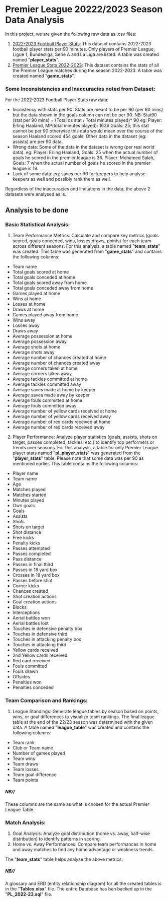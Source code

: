 # Premier League 20222/2023 Season Data Analysis

In this project, we are given the following raw data as .csv files:
1. [2022-2023 Football Player Stats](https://www.kaggle.com/datasets/vivovinco/20222023-football-player-stats): This dataset contains 2022-2023 football player stats per 90 minutes. Only players of Premier League, Ligue 1, Bundesliga, Serie A and La Liga are listed. A table was created named "**player_stats**".
2. [Premier League Stats 2022-2023](https://www.kaggle.com/datasets/thamersekhri/premier-league-stats-2022-2023): This dataset contains the stats of all the Premier League matches during the season 2022-2023. A table was created named "**game_stats**".

### Some Inconsistencies and Inaccuracies noted from Dataset:

For the 2022-2023 Football Player Stats raw data:
* Incoistency with stats per 90: 
Stats are meant to be per 90 (per 90 mins) but the data shown in the goals column can not be per 90. NB: Stat90 (stat per 90 mins) = (Total os stat / Total minutes played)* 90
eg: Player: Erling Haaland, MP(total minutes played): 1636 Goals: 25; this stat cannot be per 90 otherwise this data would mean over the course of the season Haaland scored 454 goals.
Other data in the dataset (eg: assists) are per 90 data.
* Wrong data:
Some of the data in the dataset is wrong (per real world data).
eg: Player: Erling Haaland, Goals: 25 when the actual number of goals he scored in the premier league is 36.
Player: Mohamed Salah, Goals: 7 when the actual number of goals he scored in the premier league is 19.
* Lack of some data:
eg: saves per 90 for keepers to help analyse keepers as well and possibly rank them as well.

Regardless of the inaccuracies and limitations in the data, the above 2 datasets were analysed as is.

## Analysis to be done

### Basic Statistical Analysis:
1. Team Performance Metrics: Calculate and compare key metrics (goals scored, goals conceded, wins, losses,draws, points) for each team across different seasons.
For this analysis, a table named "**team_stats**" was created. This table was generated from "**game_stats**" and contains the following columns:
* Team name
* Total goals scored at home
* Total goals conceded at home
* Total goals scored away from home
* Total goals conceded away from home
* Games played at home
* Wins at home
* Losses at home
* Draws at home
* Games played away from home
* Wins away
* Losses away
* Draws away
* Average possession at home
* Average possession away
* Average shots at home
* Average shots away
* Average number of chances created at home
* Average number of chances created away
* Average corners taken at home
* Average corners taken away
* Average tackles committed at home
* Average tackles committed away
* Average saves made at home by keeper
* Average saves made away by keeper
* Average fouls committed at home
* Average fouls committed away
* Average number of yellow cards received at home
* Average number of yellow cards received away
* Average number of red cards received at home
* Average number of red cards received away

2. Player Performance: Analyze player statistics (goals, assists, shots on target, passes completed, tackles, etc.) to identify top performers or trends over seasons.
For this analysis, a table for only Premier League player stats named "**pl_player_stats**" was generated from the "**player_stats**" table. Please note that some data was per 90 as mentioned earlier. This table contains the following columns:
* Player name
* Team name
* Age
* Matches played
* Matches started
* Minutes played
* Own goals
* Goals
* Assists
* Shots
* Shots on target
* Shot distance
* Free kicks
* Penalty kicks
* Passes attempted
* Passes completed
* Pass distance
* Passes in final third
* Passes in 18 yard box
* Crosses in 18 yard box
* Passes before shot
* Corner kicks
* Chances created
* Shot creation actions
* Goal creation actions
* Blocks
* Interceptions
* Aerial battles won
* Aerial battles lost
* Touches in defensive penalty box
* Touches in defensive third
* Touches in attacking penalty box
* Touches in attacking third
* Yellow cards received
* 2nd Yellow cards received
* Red card received
* Fouls committed
* Fouls drawn
* Offsides
* Penalties won
* Penalties conceded

### Team Comparison and Rankings:
1. League Standings: Generate league tables by season based on points, wins, or goal differences to visualize team rankings.
The final league table at the end of the 22/23 season was determined with the given data. A table named "**league_table**" was created and contains the following columns:
* Team rank
* Club or Team name
* Number of games played
* Team wins
* Team draws
* Team losses
* Team goal difference
* Team points

##### NB// 
These columns are the same as what is chosen for the actual Premier League Table.

### Match Analysis:
1. Goal Analysis: Analyze goal distribution (home vs. away, half-wise distribution) to identify patterns in scoring.
2. Home vs. Away Performances: Compare team performances in home and away matches to find any home advantage or weakness trends.

The "**team_stats**" table helps analyse the above metrics.

##### NB//
A glossary and ERD (entity relationship diagram) for all the created tables is in the "**Tables.xlsx**" file.
The entire Database has ben backed up in the "**PL_2022-23.sql**" file.





